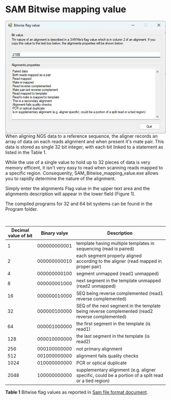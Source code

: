 # SAM Bitwise mapping value

<img align="right" src="images/figure1.jpg">

When aligning NGS data to a reference sequence, the aligner records an array of data on each reads alignment and when present it's mate pair. This data is stored as single 32 bit integer, with each bit linked to a statement as listed in the Table 1.  

While the use of a single value to hold up to 32 pieces of data is very memory efficent, it isn't very easy to read when scanning reads mapped to a specific region. Consequenlty, SAM_Bitwise_mapping_value.exe allows you to rapidly determine the nature of the alignment.   

Simply enter the alignments Flag value in the upper text area and the alignments description will appear in the lower field (Figure 1).

The compiled programs for 32 and 64 bit systems can be found in the Program folder.

<br>

|Decimal value of bit|Binary valye|Description|
|-|-|-|
|1	|000000000001|	template having multiple templates in sequencing (read is paired)|
|2	|000000000010|	each segment properly aligned according to the aligner (read mapped in proper pair)|
|4	|000000000100|	segment unmapped (read1 unmapped)|
|8	|000000001000|	next segment in the template unmapped (read2 unmapped)|
|16	|000000010000|	SEQ being reverse complemented (read1 reverse complemented)|
|32	|000000100000|	SEQ of the next segment in the template being reverse complemented (read2 reverse complemented)|
|64	|000001000000|	the first segment in the template (is read1)|
|128	|000010000000|	the last segment in the template (is read2)|
|256	|000100000000|	not primary alignment|
|512	|001000000000|	alignment fails quality checks|
|1024	|010000000000|	PCR or optical duplicate|
|2048	|100000000000|	supplementary alignment (e.g. aligner specific, could be a portion of a split read or a tied region)|

**Table 1** Bitwise flag values as reported in [Sam file format document](https://en.wikipedia.org/wiki/SAM_(file_format)).
